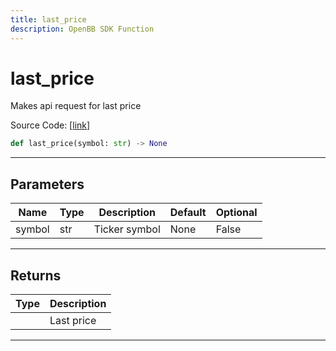 ```yaml
---
title: last_price
description: OpenBB SDK Function
---
```


# last_price

Makes api request for last price

Source Code: [[link](https://github.com/OpenBB-finance/OpenBBTerminal/tree/main/openbb_terminal/stocks/options/tradier_model.py#L275)]
```python
def last_price(symbol: str) -> None
```
---
## Parameters
| Name | Type | Description | Default | Optional |
| ---- | ---- | ----------- | ------- | -------- |
| symbol | str | Ticker symbol | None | False |

---
## Returns
| Type | Description |
| ---- | ----------- |
|  | Last price |
---
